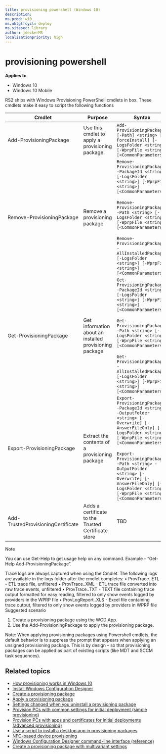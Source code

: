 ```yaml
---
title: provisioning powershell (Windows 10)
description: 
ms.prod: w10
ms.mktglfcycl: deploy
ms.sitesec: library
author: jdeckerMS
localizationpriority: high
---
```


# provisioning powershell


**Applies to**

- Windows 10
- Windows 10 Mobile

RS2 ships with Windows Provisioning PowerShell cmdlets in box. These cmdlets make it easy to script the following functions

| Cmdlet	| Purpose	| Syntax |
| --- | --- | --- |
| Add-ProvisioningPackage | Use this cmdlet to apply a provisioning package. |	```Add-ProvisioningPackage [-Path] <string> [-ForceInstall] [-LogsFolder <string>] [-WprpFile <string>] [<CommonParameters>]``` |
| Remove-ProvisioningPackage | 	Remove a provisioning package |	```Remove-ProvisioningPackage -PackageId <string> [-LogsFolder <string>] [-WprpFile <string>]  [<CommonParameters>]```</br></br>```Remove-ProvisioningPackage -Path <string> [-LogsFolder <string>] [-WprpFile <string>]  [<CommonParameters>]```</br></br>```Remove-ProvisioningPackage -AllInstalledPackages [-LogsFolder <string>] [-WprpFile <string>]  [<CommonParameters>]``` |
| Get-ProvisioningPackage | 	Get information about an installed provisioning package	| ```Get-ProvisioningPackage -PackageId <string> [-LogsFolder <string>] [-WprpFile <string>]  [<CommonParameters>]```</br></br>```Get-ProvisioningPackage -Path <string> [-LogsFolder <string>] [-WprpFile <string>] [<CommonParameters>]```</br></br>```Get-ProvisioningPackage -AllInstalledPackages [-LogsFolder <string>] [-WprpFile <string>]  [<CommonParameters>]``` |
| Export-ProvisioningPackage | 	Extract the contents of a provisioning package |	```Export-ProvisioningPackage -PackageId <string> -OutputFolder <string> [-Overwrite] [-AnswerFileOnly] [-LogsFolder <string>] [-WprpFile <string>]  [<CommonParameters>]```</br></br>```Export-ProvisioningPackage -Path <string> -OutputFolder <string> [-Overwrite] [-AnswerFileOnly] [-LogsFolder <string>] [-WprpFile <string>]  [<CommonParameters>]``` |
| Add-TrustedProvisioningCertificate |	Adds a certificate to the Trusted Certificate store | TBD |	

>[!NOTE]
> You can use Get-Help to get usage help on any command. Example - “Get-Help Add-ProvisioningPackage”.

Trace logs are always captured when using the Cmdlet. The following logs are available in the logs folder after the cmdlet completes: 
•	ProvTrace.<timestamp>.ETL - ETL trace file, unfiltered
•	ProvTrace.<timestamp>.XML - ETL trace file converted into raw trace events, unfiltered
•	ProvTrace.<timestamp>.TXT - TEXT file containing trace output formatted for easy reading, filtered to only show events logged by providers in the WPRP file
•	ProvLogReport.<timestamp>.XLS - Excel file containing trace output, filtered to only show events logged by providers in WPRP file
Suggested scenario
1.	Create a provisioning package using the WCD App.
2.	Use the Add-ProvisioningPackage to apply the provisioning package.

Note: When applying provisioning packages using Powershell cmdlets, the default behavior is to suppress the prompt that appears when applying an unsigned provisioning package. This is by design – so that provisioning packages can be applied as part of existing scripts (like MDT and SCCM task sequences).


## Related topics

- [How provisioning works in Windows 10](provisioning-how-it-works.md)
- [Install Windows Configuration Designer](provisioning-install-icd.md)
- [Create a provisioning package](provisioning-create-package.md)
- [Apply a provisioning package](provisioning-apply-package.md)
- [Settings changed when you uninstall a provisioning package](provisioning-uninstall-package.md)
- [Provision PCs with common settings for initial deployment (simple provisioning)](provision-pcs-for-initial-deployment.md)
- [Provision PCs with apps and certificates for initial deployments (advanced provisioning)](provision-pcs-with-apps-and-certificates.md)
- [Use a script to install a desktop app in provisioning packages](provisioning-script-to-install-app.md)
- [NFC-based device provisioning](provisioning-nfc.md)
- [Windows Configuration Designer command-line interface (reference)](provisioning-command-line.md)
- [Create a provisioning package with multivariant settings](provisioning-multivariant.md)





 

 





